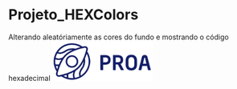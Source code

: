 # Projeto_HEXColors
 Alterando aleatóriamente as cores do fundo e mostrando o código hexadecimal
<img src="logoProa.png" alt="Logo Instituto PROA" width="200px">